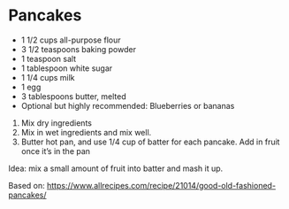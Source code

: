 # Pancakes

* 1 1/2 cups all-purpose flour
* 3 1/2 teaspoons baking powder
* 1 teaspoon salt
* 1 tablespoon white sugar
* 1 1/4 cups milk
* 1 egg
* 3 tablespoons butter, melted
* Optional but highly recommended: Blueberries or bananas

1. Mix dry ingredients
1. Mix in wet ingredients and mix well.  
1. Butter hot pan, and use 1/4 cup of batter for each pancake.  Add in fruit once it’s in the pan

Idea: mix a small amount of fruit into batter and mash it up.

Based on: https://www.allrecipes.com/recipe/21014/good-old-fashioned-pancakes/
